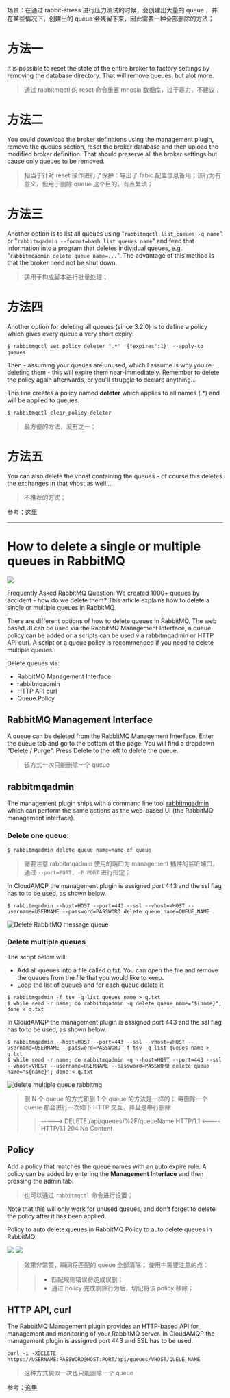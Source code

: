

场景：在通过 rabbit-stress 进行压力测试的时候，会创建出大量的 queue ，并在某些情况下，创建出的 queue 会残留下来，因此需要一种全部删除的方法；


# 方法一

It is possible to reset the state of the entire broker to factory settings by removing the database directory. That will remove queues, but alot more. 

> 通过 rabbitmqctl 的 reset 命令重置 mnesia 数据库，过于暴力，不建议；

# 方法二

You could download the broker definitions using the management plugin, remove the queues section, reset the broker database and then upload the 
modified broker definition. That should preserve all the broker settings but cause only queues to be removed. 

> 相当于针对 reset 操作进行了保护：导出了 fabic 配置信息备用；该行为有意义，但用于删除 queue 这个目的，有点繁琐；

# 方法三

Another option is to list all queues using "`rabbitmqctl list_queues -q name`" or "`rabbitmqadmin --format=bash list queues name`" and feed that 
information into a program that deletes individual queues, e.g. "`rabbitmqadmin delete queue name=...`". The advantage of this method is that the broker need not be shut down. 

> 适用于构成脚本进行批量处理；

# 方法四

Another option for deleting all queues (since 3.2.0) is to define a policy which gives every queue a very short expiry. 

```shell
$ rabbitmqctl set_policy deleter ".*" '{"expires":1}' --apply-to queues
```

Then - assuming your queues are unused, which I assume is why you're deleting them - this will expire them near-immediately. Remember to 
delete the policy again afterwards, or you'll struggle to declare anything... 

This line creates a policy named **deleter** which applies to all names (.*) and will be applied to queues. 

```shell
$ rabbitmqctl clear_policy deleter 
```

> 最方便的方法，没有之一；

# 方法五

You can also delete the vhost containing the queues - of course this deletes the exchanges in that vhost as well...

> 不推荐的方式；


参考：[这里](http://rabbitmq.1065348.n5.nabble.com/Deleting-all-queues-in-rabbitmq-td30933.html)

----------


# How to delete a single or multiple queues in RabbitMQ

![](https://www.cloudamqp.com/images/blog/header-bunnies-faq-questions.jpg)

Frequently Asked RabbitMQ Question: We created 1000+ queues by accident - how do we delete them? This article explains how to delete a single or multiple queues in RabbitMQ.

There are different options of how to delete queues in RabbitMQ. The web based UI can be used via the RabbitMQ Management Interface, a queue policy can be added or a scripts can be used via rabbitmqadmin or HTTP API curl. A script or a queue policy is recommended if you need to delete multiple queues.

Delete queues via:

- RabbitMQ Management Interface
- rabbitmqadmin
- HTTP API curl
- Queue Policy


## RabbitMQ Management Interface

A queue can be deleted from the RabbitMQ Management Interface. Enter the queue tab and go to the bottom of the page. You will find a dropdown "Delete / Purge". Press Delete to the left to delete the queue.

> 该方式一次只能删除一个 queue

## rabbitmqadmin

The management plugin ships with a command line tool [rabbitmqadmin](http://www.rabbitmq.com/management-cli.html) which can perform the same actions as the web-based UI (the RabbitMQ management interface).

### Delete one queue:

```shell
$ rabbitmqadmin delete queue name=name_of_queue
```

> 需要注意 rabbitmqadmin 使用的端口为 management 插件的监听端口，通过 `--port=PORT, -P PORT` 进行指定；

In CloudAMQP the management plugin is assigned port 443 and the ssl flag has to to be used, as shown below.

```shell
$ rabbitmqadmin --host=HOST --port=443 --ssl --vhost=VHOST --username=USERNAME --password=PASSWORD delete queue name=QUEUE_NAME
```

![Delete RabbitMQ message queue](https://www.cloudamqp.com/images/blog/delete-queue-in-rabbitmq.png)

### Delete multiple queues

The script below will:
- Add all queues into a file called q.txt. You can open the file and remove the queues from the file that you would like to keep.
- Loop the list of queues and for each queue delete it.

```shell
$ rabbitmqadmin -f tsv -q list queues name > q.txt
$ while read -r name; do rabbitmqadmin -q delete queue name="${name}"; done < q.txt
```

In CloudAMQP the management plugin is assigned port 443 and the ssl flag has to to be used, as shown below.

```shell
$ rabbitmqadmin --host=HOST --port=443 --ssl --vhost=VHOST --username=USERNAME --password=PASSWORD -f tsv -q list queues name > q.txt
$ while read -r name; do rabbitmqadmin -q --host=HOST --port=443 --ssl --vhost=VHOST --username=USERNAME --password=PASSWORD delete queue name="${name}"; done < q.txt
```

![delete multiple queue rabbitmq](https://www.cloudamqp.com/images/blog/delete-multiple-queue-rabbitmq.png)

> 删 N 个 queue 的方式和删 1 个 queue 的方法是一样的；
> 每删除一个 queue 都会进行一次如下 HTTP 交互，并且是串行删除
>> -----> DELETE /api/queues/%2F/queueName HTTP/1.1
>> <---- HTTP/1.1 204 No Content



## Policy

Add a policy that matches the queue names with an auto expire rule. A policy can be added by entering the **Management Interface** and then pressing the admin tab.

> 也可以通过 `rabbitmqctl` 命令进行设置；

Note that this will only work for unused queues, and don't forget to delete the policy after it has been applied.


Policy to auto delete queues in RabbitMQ Policy to auto delete queues in RabbitMQ

![](https://www.cloudamqp.com/images/blog/policy-delete-all-queues.png)
![](https://www.cloudamqp.com/images/blog/policy-delete-overview.png)

> 效果非常赞，瞬间将匹配的 queue 全部清除；
> 使用中需要注意的点：
>> - 匹配规则错误将造成误删；
>> - 通过 policy 完成删除行为后，切记将该 policy 移除；


## HTTP API, curl

The RabbitMQ Management plugin provides an HTTP-based API for management and monitoring of your RabbitMQ server. In CloudAMQP the management plugin is assigned port 443 and SSL has to be used.

```shell
curl -i -XDELETE https://USERNAME:PASSWORD@HOST:PORT/api/queues/VHOST/QUEUE_NAME 
```

> 这种方式貌似一次也只能删除一个 queue


参考：[这里](https://www.cloudamqp.com/blog/2016-06-21-how-to-delete-queues-in-rabbitmq.html)







